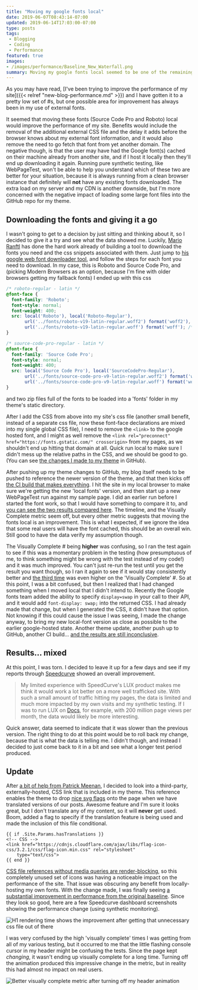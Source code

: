 ```yaml
---
title: "Moving my google fonts local"
date: 2019-06-07T08:43:14-07:00
updated: 2019-06-14T17:03:00-07:00
type: posts
tags:
 - Blogging
 - Coding
 - Performance
featured: true
images:
- /images/performance/Baseline_New_Waterfall.png
summary: Moving my google fonts local seemed to be one of the remaining
---
```


As you may have read, [I've been trying to improve the performance of my site]({{< relref "new-blog-performance.md" >}}) and I have gotten it to a pretty low set of #s, but one possible area for improvement has always been in my use of external fonts.
<link href="https://fonts.googleapis.com/css?family=Roboto|Source+Code+Pro&display=swap" rel="stylesheet">

It seemed that moving these fonts (Source Code Pro and Roboto) local would improve the performance of my site. Benefits would include the removal of the additional external CSS file and the delay it adds before the browser knows about my external font information, and it would also remove the need to go fetch that font from yet another domain. The negative though, is that the user may have had the Google font(s) cached on their machine already from another site, and if I host it locally then they'll end up downloading it again. Running pure synthetic testing, like WebPageTest, won't be able to help you understand which of these two are better for your situation, because it is always running from a clean browser instance that definitely will **not** have any existing fonts downloaded. The extra load on my server and my CDN is another downside, but I'm more concerned with the negative impact of loading some large font files into the GitHub repo for my theme.

## Downloading the fonts and giving it a go

I wasn't going to get to a decision by just sitting and thinking about it, so I decided to give it a try and see what the data showed me. Luckily, [Mario Ranftl](https://mranftl.com/2014/12/23/self-hosting-google-web-fonts/) has done the hard work already of building a tool to download the fonts you need and the css snippets associated with them. Just jump to [his google web font downloader tool](https://google-webfonts-helper.herokuapp.com/fonts), and follow the steps for each font you need to download. In my case, this is Roboto and Source Code Pro, and (picking Modern Browsers as an option, because I'm fine with older browsers getting my fallback fonts) I ended up with this css

```css
/* roboto-regular - latin */
@font-face {
  font-family: 'Roboto';
  font-style: normal;
  font-weight: 400;
  src: local('Roboto'), local('Roboto-Regular'),
       url('../fonts/roboto-v19-latin-regular.woff2') format('woff2'), /* Chrome 26+, Opera 23+, Firefox 39+ */
       url('../fonts/roboto-v19-latin-regular.woff') format('woff'); /* Chrome 6+, Firefox 3.6+, IE 9+, Safari 5.1+ */
}

/* source-code-pro-regular - latin */
@font-face {
  font-family: 'Source Code Pro';
  font-style: normal;
  font-weight: 400;
  src: local('Source Code Pro'), local('SourceCodePro-Regular'),
       url('../fonts/source-code-pro-v9-latin-regular.woff2') format('woff2'), /* Chrome 26+, Opera 23+, Firefox 39+ */
       url('../fonts/source-code-pro-v9-latin-regular.woff') format('woff'); /* Chrome 6+, Firefox 3.6+, IE 9+, Safari 5.1+ */
}
```

and two zip files full of the fonts to be loaded into a 'fonts' folder in my theme's static directory.

After I add the CSS from above into my site's css file (another small benefit, instead of a separate css file, now these font-face declarations are mixed into my single global CSS file), I need to remove the `<link>` to the google hosted font, and I might as well remove the `<link rel="preconnect" href="https://fonts.gstatic.com/" crossorigin>` from my pages, as we shouldn't end up hitting that domain at all. Quick run local to make sure I didn't mess up the relative paths in the CSS, and we should be good to go. (You can see [the changes I made to my theme](https://github.com/DuncanmaMSFT/hugo-theme-hello-friend-ng/commit/fd76227038fd1ea966f61737c1d5d9e11e6027f1) in GitHub).

After pushing up my theme changes to GitHub, my blog itself needs to be pushed to reference the newer version of the theme, and that then kicks off [the CI build that makes everything](https://dev.azure.com/festiveturkey0771/festiveturkey/_build/results?buildId=81). I hit the site in my local browser to make sure we're getting the new 'local fonts' version, and then start up a new WebPageTest run against my sample page. I did an earlier run before I started the font work, so that I would have something to compare it to, and [you can see the two results compared here](http://webpagetest.org/video/compare.php?tests=190527_EM_3bb87be6c02822dc594adc4b97a35402%2C190527_GY_fc0c01e4ba17d5c04c0055d31a486dff&thumbSize=200&ival=500&end=visual). The timeline, and the Visually Complete metric seem off, but every other metric suggests that moving the fonts local is an improvement. This is what I expected, if we ignore the idea that some real users will have the font cached, this should be an overall win. Still good to have the data verify my assumption though.

The Visually Complete # being **higher** was confusing, so I ran the test again to see if this was a momentary problem in the testing (how presumptuous of me, to think something might be wrong with the test instead of my code!) and it was much improved. You can't just re-run the test until you get the result you want though, so I ran it again to see if it would stay consistently better and [the third time](http://webpagetest.org/video/compare.php?tests=190527_71_67fb9b11b9367197ac663fc7d61ed2c1,190527_3W_b10bd32e62fab4c49d65a43099b0a9f9,190527_GY_fc0c01e4ba17d5c04c0055d31a486dff) was even higher on the 'Visually Complete' #. So at this point, I was a bit confused, but then I realized that I had changed something when I moved local that I didn't intend to. Recently the Google fonts team added the ability to specify `display=swap` in your call to their API, and it would add `font-display: swap;` into the returned CSS. I had already made that change, but when I generated the CSS, it didn't have that option. Not knowing if this could cause the issue I was seeing, I made the change anyway, to bring my new local-font version as close as possible to the earlier google-hosted state. Another theme update, another push up to GitHub, another CI build... [and the results are still inconclusive](http://webpagetest.org/video/compare.php?tests=190527_MN_abde3e00da9cd689d3d3819c1544657e,190527_2B_0d3098903974a8443ffae1e66883bc30,190527_KZ_07e92030f40f5dd386092035e5bddc91,190527_3R_6cb9cd8b00fea3a43d2034c44bc8c487,190527_71_67fb9b11b9367197ac663fc7d61ed2c1,190527_3W_b10bd32e62fab4c49d65a43099b0a9f9,190527_EM_3bb87be6c02822dc594adc4b97a35402,190527_GY_fc0c01e4ba17d5c04c0055d31a486dff).

## Results... mixed

At this point, I was torn. I decided to leave it up for a few days and see if my reports through [Speedcurve](https://speedcurve.com) showed an overall improvement.

> My limited experience with SpeedCurve's LUX product makes me think it would work a lot better on a more well trafficked site. With such a small amount of traffic hitting my pages, the data is limited and much more impacted by my own visits and my synthetic testing. If I was to run LUX on [Docs](https://docs.microsoft.com), for example, with 200 million page views per month, the data would likely be more interesting.

Quick answer, data seemed to indicate that it was slower than the previous version. The right thing to do at this point would be to roll back my change, because that is what the data is telling me. I didn't though, and instead I decided to just come back to it in a bit and see what a longer test period produced.

## Update

After [a bit of help from Patrick Meenan](https://twitter.com/Duncanma/status/1137097030679928832), I decided to look into a third-party, externally-hosted, CSS link that is included in my theme. This reference enables the theme to drop [nice svg flags](https://github.com/lipis/flag-icon-css) onto the page when we have translated versions of our posts. Awesome feature and I'm sure it looks great, but I don't translate any of my content, so it will **never** get used. Boom, added a flag to specify if the translation feature is being used and made the inclusion of this file conditional.

```go-html-template
{{ if .Site.Params.hasTranslations }}
<!-- CSS -->
<link href="https://cdnjs.cloudflare.com/ajax/libs/flag-icon-css/3.2.1/css/flag-icon.min.css" rel="stylesheet"
    type="text/css">
{{ end }}
```

[CSS file references without media queries are render-blocking](https://developers.google.com/web/fundamentals/performance/critical-rendering-path/render-blocking-css), so this completely unused set of icons was having a noticeable impact on the performance of the site. That issue was obscuring any benefit from locally-hosting my own fonts. With the change made, I was finally seeing [a substantial improvement in performance from the original baseline](http://webpagetest.org/video/compare.php?tests=190607_AJ_bd594db0b597a35cabfb2245bbaa612b,190527_GY_fc0c01e4ba17d5c04c0055d31a486dff). Since they look so good, here are a few Speedcurve dashboard screenshots showing the performance change (using synthetic monitoring).

![H1 rendering time shows the improvement after getting that unnecessary css file out of there](/images/performance/2019-06-14_H1Render.png)

I was very confused by the high 'visually complete' times I was getting from all of my various testing, but it occurred to me that the little flashing console cursor in my header might be confusing the tests. Since the page kept _changing_, it wasn't ending up visually complete for a long time. Turning off the animation produced this impressive change in the metric, but in reality this had almost no impact on real users.

![Better visually complete metric after turning off my header animation](/images/performance/2019-06-14_SpeedCurve.png)
